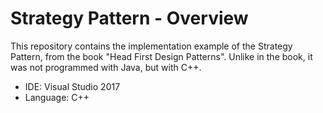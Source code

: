 # Strategy Pattern - Overview
This repository contains the implementation example of the Strategy Pattern, from the book "Head First Design Patterns". Unlike in the book, it was not programmed with Java, but with C++.

* IDE: Visual Studio 2017
* Language: C++